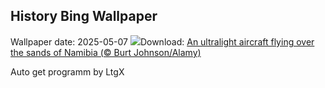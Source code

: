 ## History Bing Wallpaper
Wallpaper date: 2025-05-07
![](https://www.bing.com/th?id=OHR.FlyoverNamibia_EN-US6033011196_UHD.jpg&w=1000)Download: [An ultralight aircraft flying over the sands of Namibia (© Burt Johnson/Alamy)](https://www.bing.com/th?id=OHR.FlyoverNamibia_EN-US6033011196_UHD.jpg)

Auto get programm by LtgX
